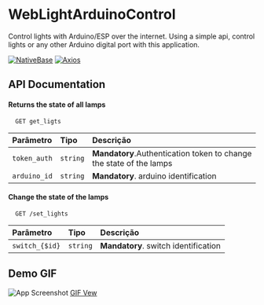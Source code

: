
# WebLightArduinoControl

Control lights with Arduino/ESP over the internet.
Using a simple api, control lights or any other Arduino digital port with this application.



[![NativeBase](https://img.shields.io/static/v1?label=NativeBase&message=3.4.9&color=blue)](https://docs.nativebase.io/)
[![Axios](https://img.shields.io/static/v1?label=axios&message=27.2&color=white)](https://axios-http.com/ptbr/docs/intro)


## API Documentation

#### Returns the state of all lamps

```http
  GET get_ligts
```

| Parâmetro   | Tipo       | Descrição                           |
| :---------- | :--------- | :---------------------------------- |
| `token_auth` | `string` | **Mandatory**.Authentication token to change the state of the lamps |
| `arduino_id` | `string` | **Mandatory**. arduino identification |

#### Change the state of the lamps

```http
  GET /set_lights
```

| Parâmetro   | Tipo       | Descrição                                   |
| :---------- | :--------- | :------------------------------------------ |
| `switch_{$id}`      | `string` | **Mandatory**. switch identification |




## Demo GIF

![App Screenshot](https://link.storjshare.io/s/jxan5bf56rg7jwklmc2kaqiaoqsq/projetos/arduinolightcontrolweb/demonstra%C3%A7%C3%A3o%20.gif?wrap=0)
[GIF Vew](https://link.storjshare.io/s/jxan5bf56rg7jwklmc2kaqiaoqsq/projetos/arduinolightcontrolweb/demonstra%C3%A7%C3%A3o%20.gif)


